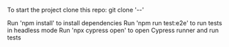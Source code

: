To start the project clone this repo: 
git clone '--'

Run 'npm install' to install dependencies 
Run 'npm run test:e2e' to run tests in headless mode 
Run 'npx cypress open' to open Cypress runner and run tests